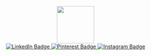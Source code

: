<div id="header" align="center">
  <img src="https://media1.giphy.com/media/iIGT8Y1rOYhBpdHh1C/200.webp?cid=ecf05e47bwgfdlflc6bjsegzc9mi2m73jcxsdexmbvb4y397&rid=200.webp&ct=s" width="100"/>
  <div id="badges">
  <a href="https://www.linkedin.com/in/manmeet-kaur-a91297213/">
    <img src="https://img.shields.io/badge/LinkedIn-blue?style=for-the-badge&logo=linkedin&logoColor=white" alt="LinkedIn Badge"/>
  </a>
  <a href="https://in.pinterest.com/collegedocs2369/">
    <img src="https://img.shields.io/badge/Pinterest-red?style=for-the-badge&logo=Pinterest&logoColor=white" alt="Pinterest Badge"/>
  </a>
  <a href="https://www.instagram.com/manmeet_2607">
    <img src="https://img.shields.io/badge/Instagram-ff69b4?style=for-the-badge&logo=Instagram&logoColor=white" alt="Instagram Badge"/>
  </a>
</div>

</div>

